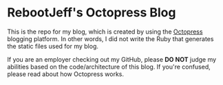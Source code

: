 # RebootJeff's Octopress Blog

This is the repo for my blog, which is created by using the [Octopress](http://octopress.org/) blogging platform. In other words, I did not write the Ruby that generates the static files used for my blog.

If you are an employer checking out my GitHub, please **DO NOT** judge my abilities based on the code/architecture of this blog. If you're confused, please read about how Octopress works.
